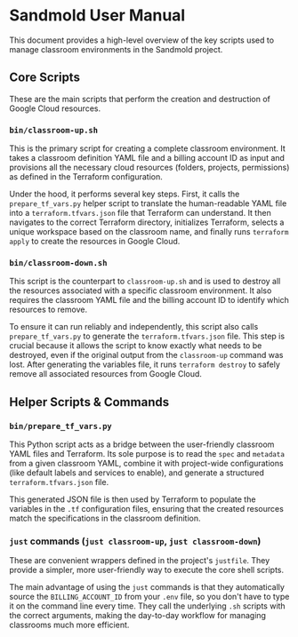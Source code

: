 # Sandmold User Manual

This document provides a high-level overview of the key scripts used to manage classroom environments in the Sandmold project.

## Core Scripts

These are the main scripts that perform the creation and destruction of Google Cloud resources.

### `bin/classroom-up.sh`

This is the primary script for creating a complete classroom environment. It takes a classroom definition YAML file and a billing account ID as input and provisions all the necessary cloud resources (folders, projects, permissions) as defined in the Terraform configuration.

Under the hood, it performs several key steps. First, it calls the `prepare_tf_vars.py` helper script to translate the human-readable YAML file into a `terraform.tfvars.json` file that Terraform can understand. It then navigates to the correct Terraform directory, initializes Terraform, selects a unique workspace based on the classroom name, and finally runs `terraform apply` to create the resources in Google Cloud.

### `bin/classroom-down.sh`

This script is the counterpart to `classroom-up.sh` and is used to destroy all the resources associated with a specific classroom environment. It also requires the classroom YAML file and the billing account ID to identify which resources to remove.

To ensure it can run reliably and independently, this script also calls `prepare_tf_vars.py` to generate the `terraform.tfvars.json` file. This step is crucial because it allows the script to know exactly what needs to be destroyed, even if the original output from the `classroom-up` command was lost. After generating the variables file, it runs `terraform destroy` to safely remove all associated resources from Google Cloud.

## Helper Scripts & Commands

### `bin/prepare_tf_vars.py`

This Python script acts as a bridge between the user-friendly classroom YAML files and Terraform. Its sole purpose is to read the `spec` and `metadata` from a given classroom YAML, combine it with project-wide configurations (like default labels and services to enable), and generate a structured `terraform.tfvars.json` file.

This generated JSON file is then used by Terraform to populate the variables in the `.tf` configuration files, ensuring that the created resources match the specifications in the classroom definition.

### `just` commands (`just classroom-up`, `just classroom-down`)

These are convenient wrappers defined in the project's `justfile`. They provide a simpler, more user-friendly way to execute the core shell scripts.

The main advantage of using the `just` commands is that they automatically source the `BILLING_ACCOUNT_ID` from your `.env` file, so you don't have to type it on the command line every time. They call the underlying `.sh` scripts with the correct arguments, making the day-to-day workflow for managing classrooms much more efficient.
